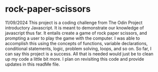 # rock-paper-scissors

11/09/2024
This project is a coding challenge from The Odin Project introductory Javascript. It is meant to demonstrate our knowledge of javascript thus far.
It entails create a game of rock paper scissors, and prompting a user to play the game with the computer. I was able to accomplish this using the concepts of functions, variable declarations, conditional statements, logic, problem solving, loops, and so on. So far, I can say this project is a success. All that is needed would just be to clean up my code a little bit more. I plan on revisiting this code and provide updates in this readMe file.
